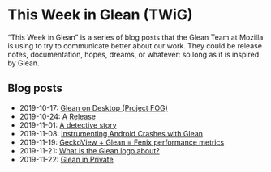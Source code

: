 # This Week in Glean (TWiG)

“This Week in Glean” is a series of blog posts that the Glean Team at Mozilla is using to try to communicate better about our work.
They could be release notes, documentation, hopes, dreams, or whatever: so long as it is inspired by Glean.

## Blog posts

* 2019-10-17: [Glean on Desktop (Project FOG)](https://chuttenblog.wordpress.com/2019/10/17/this-week-in-glean-glean-on-desktop-project-fog/)
* 2019-10-24: [A Release](https://fnordig.de/2019/10/24/this-week-in-glean/)
* 2019-11-01: [A detective story](http://droettboom.com/blog/2019/11/01/this-week-in-glean-november-1-2019/)
* 2019-11-08: [Instrumenting Android Crashes with Glean](https://blogoftravis.wordpress.com/2019/11/08/this-week-in-glean-2019-11-08/)
* 2019-11-19: [GeckoView + Glean = Fenix performance metrics](https://www.a2p.it/wordpress/tech-stuff/mozilla/geckoview-glean-fenix-performance-metrics/)
* 2019-11-21: [What is the Glean logo about?](https://dianaciufo.wordpress.com/2019/10/11/glean-graphic-identity-for-mozilla-firefox/)
* 2019-11-22: [Glean in Private](https://chuttenblog.wordpress.com/2019/11/22/this-week-in-glean-glean-in-private/)
